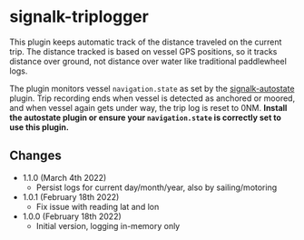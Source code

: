 # signalk-triplogger

This plugin keeps automatic track of the distance traveled on the current trip. The distance tracked is based on vessel GPS positions, so it tracks distance over ground, not distance over water like traditional paddlewheel logs.

The plugin monitors vessel `navigation.state` as set by the [signalk-autostate](https://github.com/meri-imperiumi/signalk-autostate) plugin. Trip recording ends when vessel is detected as anchored or moored, and when vessel again gets under way, the trip log is reset to 0NM. **Install the autostate plugin or ensure your `navigation.state` is correctly set to use this plugin.**

## Changes

* 1.1.0 (March 4th 2022)
  - Persist logs for current day/month/year, also by sailing/motoring
* 1.0.1 (February 18th 2022)
  - Fix issue with reading lat and lon
* 1.0.0 (February 18th 2022)
  - Initial version, logging in-memory only
